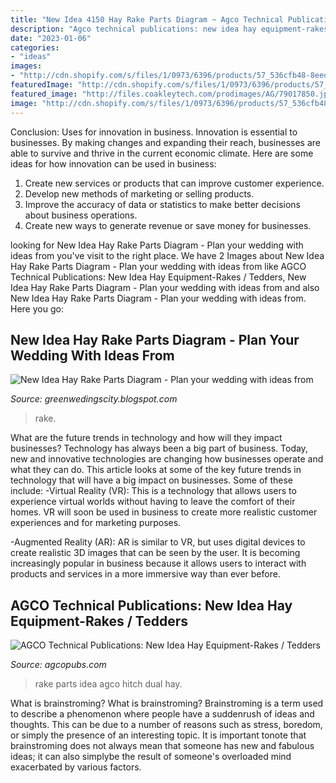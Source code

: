 ```yaml
---
title: "New Idea 4150 Hay Rake Parts Diagram ~ Agco Technical Publications: New Idea Hay Equipment-rakes / Tedders"
description: "Agco technical publications: new idea hay equipment-rakes / tedders"
date: "2023-01-06"
categories:
- "ideas"
images:
- "http://cdn.shopify.com/s/files/1/0973/6396/products/57_536cfb48-8eed-4f21-9d16-2e62616a5075_1024x1024.jpg?v=1553284437"
featuredImage: "http://cdn.shopify.com/s/files/1/0973/6396/products/57_536cfb48-8eed-4f21-9d16-2e62616a5075_1024x1024.jpg?v=1553284437"
featured_image: "http://files.coakleytech.com/prodimages/AG/79017850.jpg"
image: "http://cdn.shopify.com/s/files/1/0973/6396/products/57_536cfb48-8eed-4f21-9d16-2e62616a5075_1024x1024.jpg?v=1553284437"
---
```



Conclusion: Uses for innovation in business.
Innovation is essential to businesses. By making changes and expanding their reach, businesses are able to survive and thrive in the current economic climate. Here are some ideas for how innovation can be used in business:
1. Create new services or products that can improve customer experience.
2. Develop new methods of marketing or selling products.
3. Improve the accuracy of data or statistics to make better decisions about business operations.
4. Create new ways to generate revenue or save money for businesses.

	

		
looking for New Idea Hay Rake Parts Diagram - Plan your wedding with ideas from you've visit to the right place. We have 2 Images about New Idea Hay Rake Parts Diagram - Plan your wedding with ideas from like AGCO Technical Publications: New Idea Hay Equipment-Rakes / Tedders, New Idea Hay Rake Parts Diagram - Plan your wedding with ideas from and also New Idea Hay Rake Parts Diagram - Plan your wedding with ideas from. Here you go:
		
    
## New Idea Hay Rake Parts Diagram - Plan Your Wedding With Ideas From

<img loading=lazy src="http://cdn.shopify.com/s/files/1/0973/6396/products/57_536cfb48-8eed-4f21-9d16-2e62616a5075_1024x1024.jpg?v=1553284437" onerror="this.onerror=null;this.src='https://tse4.mm.bing.net/th?id=OIP.-v92jpAlyfmVHqBA9PkvEAHaHa&amp;pid=15.1';" alt="New Idea Hay Rake Parts Diagram - Plan your wedding with ideas from">

_Source: greenwedingscity.blogspot.com_

>rake. 

	

What are the future trends in technology and how will they impact businesses?
Technology has always been a big part of business. Today, new and innovative technologies are changing how businesses operate and what they can do. This article looks at some of the key future trends in technology that will have a big impact on businesses. Some of these include:
-Virtual Reality (VR): This is a technology that allows users to experience virtual worlds without having to leave the comfort of their homes. VR will soon be used in business to create more realistic customer experiences and for marketing purposes.

-Augmented Reality (AR): AR is similar to VR, but uses digital devices to create realistic 3D images that can be seen by the user. It is becoming increasingly popular in business because it allows users to interact with products and services in a more immersive way than ever before.

    
## AGCO Technical Publications: New Idea Hay Equipment-Rakes / Tedders

<img loading=lazy src="http://files.coakleytech.com/prodimages/AG/79017850.jpg" onerror="this.onerror=null;this.src='https://tse1.mm.bing.net/th?id=OIP.Vo3FES3YJFZybdU5B1BpAgHaJl&amp;pid=15.1';" alt="AGCO Technical Publications: New Idea Hay Equipment-Rakes / Tedders">

_Source: agcopubs.com_

>rake parts idea agco hitch dual hay. 

	

What is brainstroming?
What is brainstroming? Brainstroming is a term used to describe a phenomenon where people have a suddenrush of ideas and thoughts. This can be due to a number of reasons such as stress, boredom, or simply the presence of an interesting topic. It is important tonote that brainstroming does not always mean that someone has new and fabulous ideas; it can also simplybe the result of someone's overloaded mind exacerbated by various factors.

